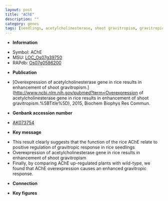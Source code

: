 ```yaml
---
layout: post
title: "AChE"
description: ""
category: genes
tags: [seedlings, acetylcholinesterase, shoot gravitropism, gravitropic response]
---
```


* **Information**  
 + Symbol: AChE  
 + MSU: [LOC_Os07g39750](http://rice.plantbiology.msu.edu/cgi-bin/ORF_infopage.cgi?orf=LOC_Os07g39750)  
 + RAPdb: [Os07g0586200](http://rapdb.dna.affrc.go.jp/viewer/gbrowse_details/irgsp1?name=Os07g0586200)  

* **Publication**  
 + [Overexpression of acetylcholinesterase gene in rice results in enhancement of shoot gravitropism.](http://www.ncbi.nlm.nih.gov/pubmed?term=Overexpression of acetylcholinesterase gene in rice results in enhancement of shoot gravitropism.%5BTitle%5D), 2015, Biochem Biophys Res Commun.  

* **Genbank accession number**  
 + [AK073754](http://www.ncbi.nlm.nih.gov/nuccore/AK073754)  

* **Key message**  
 + This result clearly suggests that the function of the rice AChE relate to positive regulation of gravitropic response in rice seedlings  
 + Overexpression of acetylcholinesterase gene in rice results in enhancement of shoot gravitropism  
 + Finally, by comparing AChE up-regulated plants with wild-type, we found that AChE overexpression causes an enhanced gravitropic response.  

* **Connection**  

* **Key figures**  



